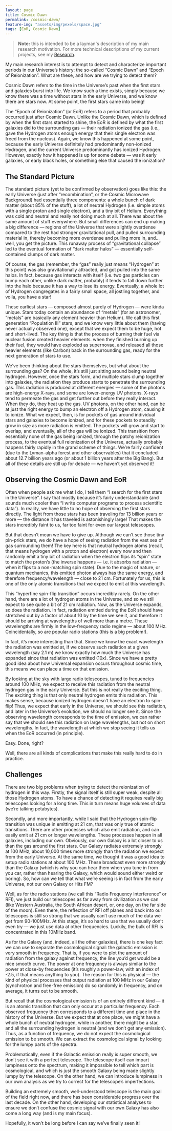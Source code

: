 ```yaml
---
layout: page
title: Cosmic Dawn
permalink: /cosmic-dawn/
feature-img: "assets/img/pexels/space.jpg"
tags: [EoR, Cosmic Dawn]
---
```


> **Note:** this is intended to be a layman's description of my main research motivation. 
> For more technical descriptions of my current projects, see my [Research](research).

My main research interest is to attempt to detect and characterize important periods in 
our Universe’s history: the so-called “Cosmic Dawn” and “Epoch of Reionization”. What 
are these, and how are we trying to detect them?

Cosmic Dawn refers to the time in the Universe’s past when the first stars and galaxies 
burst into life. We know such a time exists, simply because we know there was a time 
without stars in the early Universe, and we know there are stars now. At some point, the 
first stars came into being!

The “Epoch of Reionization” (or EoR) refers to a period that probably occurred just after 
Cosmic Dawn. Unlike the Cosmic Dawn, which is defined by when the first stars started to
shine, the EoR is defined by what the first galaxies did to the surrounding gas — their 
radiation ionized the gas (i.e., gave the Hydrogen atoms enough energy that their single 
electron was freed from the nucleus). Again, we know this happened at some point, because 
the early Universe definitely had predominantly non-ionized Hydrogen, and the current 
Universe predominantly has ionized Hydrogen. However, exactly how it happened is up for 
some debate — was it early galaxies, or early black holes, or something else that caused 
the ionization?

## The Standard Picture

The standard picture (yet to be confirmed by observation) goes like this: the early 
Universe (just after “recombination”, or the Cosmic Microwave Background) had essentially
three components: a whole bunch of dark matter (about 85% of the stuff), a lot of neutral
Hydrogen (i.e. simple atoms with a single proton and single electron), and a tiny bit of
Helium. Everything was cold and neutral and really not doing much at all. There was about 
the same amount of stuff everywhere. But small differences can end up making a big difference — 
regions of the Universe that were slightly overdense compared to the rest had stronger 
gravitational pull, and pulled surrounding material in, thereby becoming more overdense 
and pulling more in, and… well, you get the picture. This runaway process of 
“gravitational collapse” led to the eventual formation of “dark matter halos” — essentially 
self-contained clumps of dark matter.

Of course, the gas (remember, the “gas” really just means “Hydrogen” at this point) was 
also gravitationally attracted, and got pulled into the same halos. In fact, because gas 
interacts with itself (i.e. two gas particles can bump each other, unlike dark matter, 
probably) it tends to fall down further into the halo because it has a way to lose its 
energy. Eventually, a whole lot of Hydrogen congregates in a fairly small space, all 
jostling together, and voila, you have a star!

These earliest stars — composed almost purely of Hydrogen — were kinda unique. Stars 
today contain an abundance of “metals” (for an astronomer, “metals” are basically any 
element heavier than Helium). We call this first generation “Population III” stars, and
we know very little about them (having never actually observed one), except that we 
expect them to be huge, hot and short-lived. The key thing is that the process of burning 
their fuel via nuclear fusion created heavier elements. when they finished burning up 
their fuel, they would have exploded as supernovae, and released all those heavier 
elements (like Carbon) back in the surrounding gas, ready for the next generation of 
stars to use.

We’ve been thinking about the stars themselves, but what about the surrounding gas? On 
the whole, it’s still just sitting around being neutral hydrogen. However, once the 
stars form, and multiple stars clump together into galaxies, the radiation they produce 
starts to penetrate the surrounding gas. This radiation is produced at different 
energies — some of the photons are high-energy X-rays, and some are lower-energy UV 
photons. X-rays tend to permeate the gas and get further out before they really interact. 
When they do, they heat up the gas. UV photons, on the other hand, can be at just the 
right energy to bump an electron off a Hydrogen atom, causing it to ionize. What we 
expect, then, is for pockets of gas around individual stars and galaxies to become 
ionized, and for these pockets to steadily grow in size as more radiation is emitted. 
The pockets will grow and start to overlap, and eventually, all of the gas will be 
ionized. This transition from essentially none of the gas being ionized, through the 
patchy reionization process, to the eventual full reionization of the Universe, actually
probably happens fairly rapidly in the grand scheme of things. We’re fairly confident 
(due to the Lyman-alpha forest and other observables) that it concluded about 12.7 
billion years ago (or about 1 billion years after the Big Bang). But all of these details
are still up for debate — we haven’t yet observed it!

## Observing the Cosmic Dawn and EoR

Often when people ask me what I do, I tell them “I search for the first stars in the
Universe”. I say that mostly because it’s fairly understandable (and sounds much cooler 
than “I write computer programs to process scientific data”). In reality, we have little 
to no hope of observing the first stars directly. The light from those stars has been 
traveling for 13 billion years or more — the distance it has traveled is astonishingly 
large! That makes the stars incredibly faint to us, far too faint for even our largest 
telescopes.

But that doesn’t mean we have to give up. Although we can’t see those tiny pin-prick 
stars, we do have a hope of seeing radiation from the vast sea of gas surrounding them! 
The key here is that neutral hydrogen atoms (recall, that means hydrogen with a proton 
and electron) every now and then randomly emit a tiny bit of radiation when the electron 
flips its “spin” state to match the proton’s (the inverse happens — i.e. it absorbs 
radiation — when it flips to a non-matching spin state). Due to the magic of nature, or 
quantum mechanics, this emitted photon always has the same energy, and therefore 
frequency/wavelength — close to 21 cm. Fortunately for us, this is one of the only atomic 
transitions that we expect to emit at this wavelength.

This “hyperfine spin-flip transition” occurs incredibly rarely. On the other hand, there
are a lot of hydrogen atoms in the Universe, and so we still expect to see quite a bit 
of 21 cm radiation. Now, as the Universe expands, so does the radiation. In fact, 
radiation emitted during the EoR should have stretched out by a factor of about 10 by 
the time we see it, and therefore it should be arriving at wavelengths of well more than
a metre. These wavelengths are firmly in the low-frequency radio regime — about 100 MHz.
Coincidentally, so are popular radio stations (this is a big problem!).

In fact, it’s more interesting than that. Since we know the exact wavelength the 
radiation was emitted at, if we observe such radiation at a given wavelength (say 2.1 m) 
we know exactly how much the Universe has expanded since that radiation was emitted (10x).
Since we have a pretty good idea about how Universal expansion occurs throughout cosmic 
time, this means we can place a time on that emission.

By looking at the sky with large radio telescopes, tuned to frequencies around 100 MHz, 
we expect to receive this radiation from the neutral hydrogen gas in the early Universe.
But this is not really the exciting thing. The exciting thing is that only neutral hydrogen 
emits this radiation. This makes sense, because ionized hydrogen doesn’t have an electron 
to spin-flip! Thus, we expect that early in the Universe, we should see this radiation, 
and later in the Universe’s evolution, we should no longer see it. Since the observing 
wavelength corresponds to the time of emission, we can rather say that we should see this 
radiation on large wavelengths, but not on short wavelengths. In fact, the wavelength at 
which we stop seeing it tells us when the EoR occurred (in principle).

Easy. Done, right?

Well, there are all kinds of complications that make this really hard to do in practice.

## Challenges

There are two big problems when trying to detect the reionization of hydrogen in this way. 
Firstly, the signal itself is still super weak, despite all those Hydrogen atoms. To have 
a chance of detecting it requires really big telescopes looking for a long time. This in 
turn means huge volumes of data (we’re talking petabytes).

Secondly, and more importantly, while I said that the Hydrogen spin-flip transition was 
unique in emitting at 21 cm, that was only true of atomic transitions. There are other 
processes which also emit radiation, and can easily emit at 21 cm or longer wavelengths. 
These processes happen in all galaxies, including our own. Obviously, our own Galaxy is 
a lot closer to us than the gas around the first stars. Our Galaxy radiates extremely 
strongly at 100 MHz, about 10,000 times more strongly than the radiation we expect from 
the early Universe. At the same time, we thought it was a good idea to setup radio 
stations at about 100 MHz. These broadcast even more strongly than the Galaxy (which is
why you can hear them when you tune in from you car, rather than hearing the Galaxy, 
which would sound either weird or boring). So, how can we tell that what we’re seeing is 
in fact from the early Universe, not our own Galaxy or Hits FM?

Well, as for the radio stations (we call this “Radio Frequency Interference” or RFI), we 
just build our telescopes as far away from civilization as we can (like Western Australia, 
the South African desert, or, one day, on the far side of the moon). Even there, the 
reflection of RFI off planes and back into our telescopes is still so strong that we 
usually can’t use much of the data we get from 90-100MHz. At this stage, it’s so hard to 
use that we usually don’t even try — we just use data at other frequencies. Luckily, the
bulk of RFI is concentrated in this 10MHz band.

As for the Galaxy (and, indeed, all the other galaxies), there is one key fact we can 
use to separate the cosmological signal: the galactic emission is very smooth in frequency. 
That is, if you were to plot the amount of radiation from the galaxy against frequency,
the line you’d get would be a nice smooth curve. The power at one frequency is always 
similar to the power at close-by frequencies (it’s roughly a power-law, with an index of
-2.5, if that means anything to you). The reason for this is physical — the kind of
physical processes that output radiation at 100 MHz in our Galaxy (synchrotron and free-free emission) 
do so randomly in frequency, and on average, it turns out to be smooth.

But recall that the cosmological emission is of an entirely different kind — it is an 
atomic transition that can only occur at a particular frequency. Each observed frequency 
then corresponds to a different time and place in the history of the Universe. But we 
expect that at one place, we might have a whole bunch of neutral hydrogen, while in another, 
there might be a star, and all the surrounding hydrogen is neutral (and we don’t get any 
emission). Thus, as a function of frequency, we do not expect the cosmological emission 
to be smooth. We can extract the cosmological signal by looking for the lumpy parts of 
the spectra.

Problematically, even if the Galactic emission really is super smooth, we don’t see it 
with a perfect telescope. The telescope itself can impart lumpiness onto the spectrum, 
making it impossible to tell which part is cosmological, and which is just the smooth 
Galaxy being made slightly lumpy by the telescope. On the other hand, we can introduce 
lumpiness in our own analysis as we try to correct for the telescope’s imperfections.

Building an extremely smooth, well-understood telescope is the main goal of the field 
right now, and there has been considerable progress over the last decade. On the other 
hand, developing our statistical analyses to ensure we don’t confuse the cosmic signal 
with our own Galaxy has also come a long way (and is my main focus).

Hopefully, it won’t be long before I can say we’ve finally seen it!